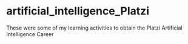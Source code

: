 # artificial_intelligence_Platzi
These were some of my learning activities to obtain the Platzi Artificial Intelligence Career
